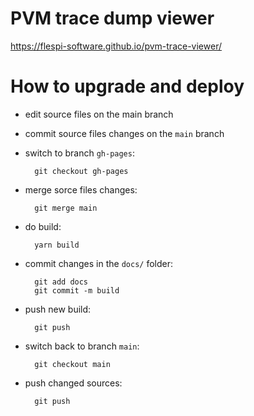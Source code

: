 # PVM trace dump viewer

https://flespi-software.github.io/pvm-trace-viewer/

# How to upgrade and deploy

* edit source files on the main branch
* commit source files changes on the `main` branch
* switch to branch `gh-pages`:

        git checkout gh-pages

* merge sorce files changes:

        git merge main

* do build:

        yarn build

* commit changes in the `docs/` folder:

        git add docs
        git commit -m build

* push new build:

        git push

* switch back to branch `main`:

        git checkout main

* push changed sources:

        git push